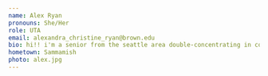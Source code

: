 ```yaml
---
name: Alex Ryan
pronouns: She/Her
role: UTA 
email: alexandra_christine_ryan@brown.edu
bio: hi!! i'm a senior from the seattle area double-concentrating in computer science and political science (aka the two science majors that require no actual science). in my free time i'm an avid puzzle solver, figure skating enthusiast, and semi-professional anti-car shill (trains >>>). i'm so excited to be your TA this semester :)
hometown: Sammamish
photo: alex.jpg
---
```

